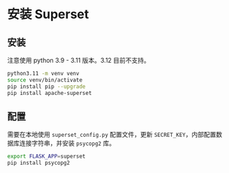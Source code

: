 # 安装 Superset

## 安装

注意使用 python 3.9 - 3.11 版本。3.12 目前不支持。

```bash
python3.11 -m venv venv
source venv/bin/activate
pip install pip --upgrade
pip install apache-superset
```

## 配置

需要在本地使用 `superset_config.py` 配置文件，更新 `SECRET_KEY`，内部配置数据库连接字符串，并安装 `psycopg2` 库。

```bash
export FLASK_APP=superset
pip install psycopg2
```
